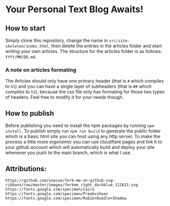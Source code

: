# Your Personal Text Blog Awaits!
## How to start
Simply clone this repository, change the name in `src/site-skeleton/index.html`, then delete the entries in the articles folder and start writing your own articles. The structure for the articles folder is as follows: `YYYY/MM/DD.md`.
### A note on articles formating
The Articles should only have one primary header (that is `#` which compiles to `h1`) and you can have a single layer of subheaders (that is `##` which compiles to `h2`), because the css file only has formating for those two types of headers. Feel free to modify it for your needs though.
## How to publish
Before publishing you need to install the npm packages by running ```npm install```.
To publish simply run ```npm run build``` to generate the public folder which is a basic html site you can host using any http server.
To make the process a little more *ergonomic* you can use cloudflare pages and link it to your github account which will automatically build and deploy your site whenever you push to the main branch, which is what I use.

## Attributions:
```
https://github.com/usecue/fork-me-on-github-svg-ribbons/raw/master/images/forkme_right_darkblue_121621.svg
https://fonts.google.com/specimen/Cairo
https://fonts.google.com/specimen/Preahvihear
https://fonts.google.com/specimen/Rubik+Doodle+Shadow
```